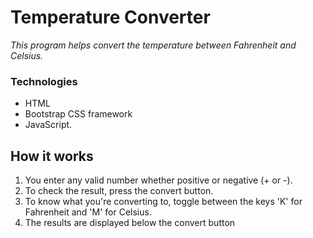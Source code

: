 # Temperature Converter

*This program helps convert the temperature between Fahrenheit and Celsius.*

### Technologies

* HTML
* Bootstrap CSS framework
* JavaScript.

## How it works

1. You enter any valid number whether positive or negative (+ or -).
2. To check the result, press the convert button.
3. To know what you're converting to, toggle between the keys 'K' for Fahrenheit and 'M' for Celsius.
4. The results are displayed below the convert button
